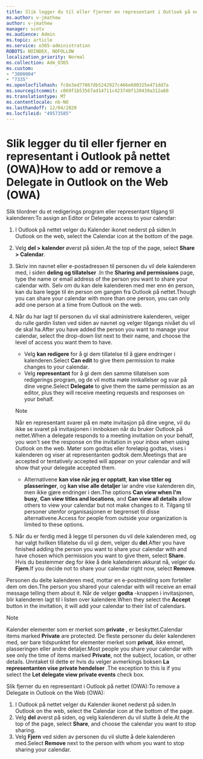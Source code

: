 ```yaml
---
title: Slik legger du til eller fjerner en representant i Outlook på nettet (OWA)
ms.author: v-jmathew
author: v-jmathew
manager: scotv
ms.audience: Admin
ms.topic: article
ms.service: o365-administration
ROBOTS: NOINDEX, NOFOLLOW
localization_priority: Normal
ms.collection: Adm_O365
ms.custom:
- "3800004"
- "7335"
ms.openlocfilehash: fc8e3ed77867db5242927c466e680325e471dd7a
ms.sourcegitcommit: c069f1b53567ad14711c423740f120439a312a60
ms.translationtype: MT
ms.contentlocale: nb-NO
ms.lasthandoff: 12/04/2020
ms.locfileid: "49573585"
---
```

# <a name="how-to-add-or-remove-a-delegate-in-outlook-on-the-web-owa"></a><span data-ttu-id="1e2d9-102">Slik legger du til eller fjerner en representant i Outlook på nettet (OWA)</span><span class="sxs-lookup"><span data-stu-id="1e2d9-102">How to add or remove a Delegate in Outlook on the Web (OWA)</span></span>

<span data-ttu-id="1e2d9-103">Slik tilordner du et redigerings program eller representant tilgang til kalenderen:</span><span class="sxs-lookup"><span data-stu-id="1e2d9-103">To assign an Editor or Delegate access to your calendar:</span></span>

1. <span data-ttu-id="1e2d9-104">I Outlook på nettet velger du Kalender ikonet nederst på siden.</span><span class="sxs-lookup"><span data-stu-id="1e2d9-104">In Outlook on the web, select the Calendar icon at the bottom of the page.</span></span>
2. <span data-ttu-id="1e2d9-105">Velg **del > kalender** øverst på siden.</span><span class="sxs-lookup"><span data-stu-id="1e2d9-105">At the top of the page, select **Share > Calendar**.</span></span>
3. <span data-ttu-id="1e2d9-106">Skriv inn navnet eller e-postadressen til personen du vil dele kalenderen med, i siden **deling og tillatelser** .</span><span class="sxs-lookup"><span data-stu-id="1e2d9-106">In the **Sharing and permissions** page, type the name or email address of the person you want to share your calendar with.</span></span> <span data-ttu-id="1e2d9-107">Selv om du kan dele kalenderen med mer enn én person, kan du bare legge til én person om gangen fra Outlook på nettet.</span><span class="sxs-lookup"><span data-stu-id="1e2d9-107">Though you can share your calendar with more than one person, you can only add one person at a time from Outlook on the web.</span></span>
4. <span data-ttu-id="1e2d9-108">Når du har lagt til personen du vil skal administrere kalenderen, velger du rulle gardin listen ved siden av navnet og velger tilgangs nivået du vil de skal ha.</span><span class="sxs-lookup"><span data-stu-id="1e2d9-108">After you have added the person you want to manage your calendar, select the drop-down list next to their name, and choose the level of access you want them to have.</span></span>

    - <span data-ttu-id="1e2d9-109">Velg **kan redigere** for å gi dem tillatelse til å gjøre endringer i kalenderen.</span><span class="sxs-lookup"><span data-stu-id="1e2d9-109">Select **Can edit** to give them permission to make changes to your calendar.</span></span>
    - <span data-ttu-id="1e2d9-110">Velg **representant** for å gi dem den samme tillatelsen som redigerings program, og de vil motta møte innkallelser og svar på dine vegne.</span><span class="sxs-lookup"><span data-stu-id="1e2d9-110">Select **Delegate** to give them the same permission as an editor, plus they will receive meeting requests and responses on your behalf.</span></span>
    > [!NOTE]
    > <span data-ttu-id="1e2d9-111">Når en representant svarer på en møte invitasjon på dine vegne, vil du ikke se svaret på invitasjonen i innboksen når du bruker Outlook på nettet.</span><span class="sxs-lookup"><span data-stu-id="1e2d9-111">When a delegate responds to a meeting invitation on your behalf, you won't see the response on the invitation in your inbox when using Outlook on the web.</span></span> <span data-ttu-id="1e2d9-112">Møter som godtas eller foreløpig godtas, vises i kalenderen og viser at representanten godtok dem.</span><span class="sxs-lookup"><span data-stu-id="1e2d9-112">Meetings that are accepted or tentatively accepted will appear on your calendar and will show that your delegate accepted them.</span></span>
    - <span data-ttu-id="1e2d9-113">Alternativene **kan vise når jeg er opptatt**, **kan vise titler og plasseringer**, og **kan vise alle detaljer** lar andre vise kalenderen din, men ikke gjøre endringer i den.</span><span class="sxs-lookup"><span data-stu-id="1e2d9-113">The options **Can view when I'm busy**, **Can view titles and locations**, and **Can view all details** allow others to view your calendar but not make changes to it.</span></span> <span data-ttu-id="1e2d9-114">Tilgang til personer utenfor organisasjonen er begrenset til disse alternativene.</span><span class="sxs-lookup"><span data-stu-id="1e2d9-114">Access for people from outside your organization is limited to these options.</span></span>

5. <span data-ttu-id="1e2d9-115">Når du er ferdig med å legge til personen du vil dele kalenderen med, og har valgt hvilken tillatelse du vil gi dem, velger du **del**.</span><span class="sxs-lookup"><span data-stu-id="1e2d9-115">After you have finished adding the person you want to share your calendar with and have chosen which permission you want to give them, select **Share**.</span></span> <span data-ttu-id="1e2d9-116">Hvis du bestemmer deg for ikke å dele kalenderen akkurat nå, velger du **Fjern**.</span><span class="sxs-lookup"><span data-stu-id="1e2d9-116">If you decide not to share your calendar right now, select **Remove**.</span></span>

<span data-ttu-id="1e2d9-117">Personen du delte kalenderen med, mottar en e-postmelding som forteller dem om den.</span><span class="sxs-lookup"><span data-stu-id="1e2d9-117">The person you shared your calendar with will receive an email message telling them about it.</span></span> <span data-ttu-id="1e2d9-118">Når de velger **godta** -knappen i invitasjonen, blir kalenderen lagt til i listen over kalendere.</span><span class="sxs-lookup"><span data-stu-id="1e2d9-118">When they select the **Accept** button in the invitation, it will add your calendar to their list of calendars.</span></span>

> [!NOTE]
> <span data-ttu-id="1e2d9-119">Kalender elementer som er merket som **private** , er beskyttet.</span><span class="sxs-lookup"><span data-stu-id="1e2d9-119">Calendar items marked **Private** are protected.</span></span> <span data-ttu-id="1e2d9-120">De fleste personer du deler kalenderen med, ser bare tidspunktet for elementer merket som **privat**, ikke emnet, plasseringen eller andre detaljer.</span><span class="sxs-lookup"><span data-stu-id="1e2d9-120">Most people you share your calendar with see only the time of items marked **Private**, not the subject, location, or other details.</span></span> <span data-ttu-id="1e2d9-121">Unntaket til dette er hvis du velger avmerkings boksen **La representanten vise private hendelser** .</span><span class="sxs-lookup"><span data-stu-id="1e2d9-121">The exception to this is if you select the **Let delegate view private events** check box.</span></span>

<span data-ttu-id="1e2d9-122">Slik fjerner du en representant i Outlook på nettet (OWA):</span><span class="sxs-lookup"><span data-stu-id="1e2d9-122">To remove a Delegate in Outlook on the Web (OWA):</span></span>

1. <span data-ttu-id="1e2d9-123">I Outlook på nettet velger du Kalender ikonet nederst på siden.</span><span class="sxs-lookup"><span data-stu-id="1e2d9-123">In Outlook on the web, select the Calendar icon at the bottom of the page.</span></span>
2. <span data-ttu-id="1e2d9-124">Velg **del** øverst på siden, og velg kalenderen du vil slutte å dele.</span><span class="sxs-lookup"><span data-stu-id="1e2d9-124">At the top of the page, select **Share**, and choose the calendar you want to stop sharing.</span></span>
3. <span data-ttu-id="1e2d9-125">Velg **Fjern** ved siden av personen du vil slutte å dele kalenderen med.</span><span class="sxs-lookup"><span data-stu-id="1e2d9-125">Select **Remove** next to the person with whom you want to stop sharing your calendar.</span></span>
